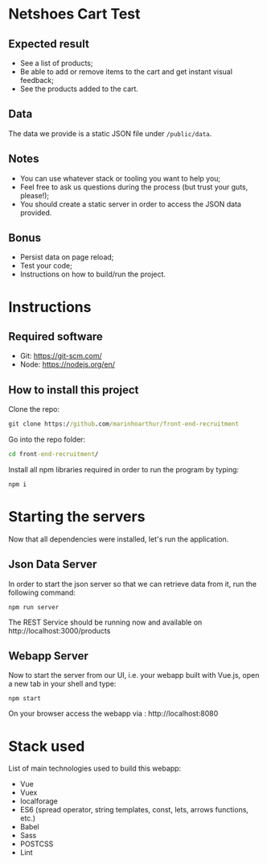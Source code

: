 # Netshoes Cart Test

## Expected result

* See a list of products;
* Be able to add or remove items to the cart and get instant visual feedback;
* See the products added to the cart.

## Data

The data we provide is a static JSON file under `/public/data`.

## Notes

* You can use whatever stack or tooling you want to help you;
* Feel free to ask us questions during the process (but trust your guts, please!);
* You should create a static server in order to access the JSON data provided.

## Bonus

* Persist data on page reload;
* Test your code;
* Instructions on how to build/run the project.

# Instructions

## Required software

* Git: https://git-scm.com/
* Node: https://nodejs.org/en/


## How to install this project

Clone the repo:

```cmd
git clone https://github.com/marinhoarthur/front-end-recruitment
```

Go into the repo folder:

```cmd
cd front-end-recruitment/
```
Install all npm libraries required in order to run the program by typing:

```cmd
npm i  
```

# Starting the servers
Now that all dependencies were installed, let's run the application.

## Json Data Server 
In order to start the json server so that we can retrieve data from it, run the following command:
```
npm run server
```
The REST Service should be running now and available on http://localhost:3000/products

## Webapp Server
Now to start the server from our UI, i.e. your webapp built with Vue.js, open a new tab in your shell and type:
```
npm start
```

On your browser access the webapp via : http://localhost:8080

# Stack used

List of main technologies used to build this webapp:

* Vue
* Vuex
* localforage
* ES6 (spread operator, string templates, const, lets, arrows functions, etc.)
* Babel
* Sass
* POSTCSS
* Lint